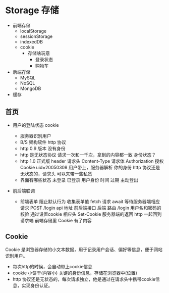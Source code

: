 # Storage 存储

- 前端存储
  - localStorage
  - sessionStorage
  - indexedDB
  - cookie
    - 存储啥玩意
      - 登录状态
      - 购物车
- 后端存储
  - MySQL
  - NoSQL
  - MongoDB
- 缓存

## 首页

- 用户的登陆状态
  cookie
  - 服务器识别用户
  - B/S 架构软件 http 协议
  - http 0.9 版本 没有身份
  - http 是无状态协议
    请求一次和一千次，拿到的内容都一致
    身份状态？
  - http 1.0 正式版
    header 请求头
    Content-Type 请求体
    Authorization 授权
    Cookie uid=20050308
    用户带上，服务器解析 你的身份
    http 协议还是无状态的，请求头 可以夹带一些私货
  - 界面有哪些状态
    未登录 已登录 用户身份 时间 过期 主动登出

- 前后端联调
  - 前端表单
    阻止默认行为
    收集表单值
    fetch 请求 await 等待服务器端相应请求
    POST /login api 地址 前后端接口
    后端
    路由 /login
    用户名和密码的校验
    通过设置cookie 相应头 Set-Cookie
    服务器端的返回 http 一起回到请求端
    前端存储里 Cookie 有了内容

## Cookie

Cookie 是浏览器存储的小文本数据，用于记录用户会话、偏好等信息，便于网站识别用户。

- 每次http的时候，会自动带上cookie信息
- cookie 小饼干(内容小) 关键的身份信息，存储在浏览器中(位置)
- http 协议还是无状态的，每次请求独立，他是通过在请求头中携带cookie信息，实现身份认证。
